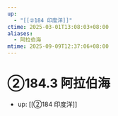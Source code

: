 ```yaml
---
up:
  - "[[②184 印度洋]]"
ctime: 2025-03-01T13:08:03+08:00
aliases:
  - 阿拉伯海
mtime: 2025-09-09T12:37:06+08:00
---
```


# ②184.3 阿拉伯海

- up: [[②184 印度洋]]
